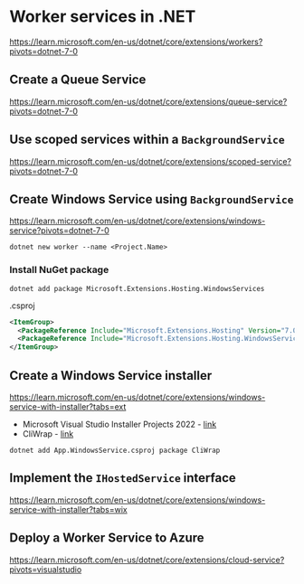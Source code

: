 # Worker services in .NET #

<https://learn.microsoft.com/en-us/dotnet/core/extensions/workers?pivots=dotnet-7-0>



## Create a Queue Service ##

<https://learn.microsoft.com/en-us/dotnet/core/extensions/queue-service?pivots=dotnet-7-0>

## Use scoped services within a `BackgroundService` ##

<https://learn.microsoft.com/en-us/dotnet/core/extensions/scoped-service?pivots=dotnet-7-0>

## Create Windows Service using `BackgroundService` ##

<https://learn.microsoft.com/en-us/dotnet/core/extensions/windows-service?pivots=dotnet-7-0>

``` shell
dotnet new worker --name <Project.Name>
```

### Install NuGet package ###

``` shell
dotnet add package Microsoft.Extensions.Hosting.WindowsServices
```

.csproj

``` xml
<ItemGroup>
  <PackageReference Include="Microsoft.Extensions.Hosting" Version="7.0.1" />
  <PackageReference Include="Microsoft.Extensions.Hosting.WindowsServices" Version="7.0.1" />
</ItemGroup>
```


## Create a Windows Service installer ##

https://learn.microsoft.com/en-us/dotnet/core/extensions/windows-service-with-installer?tabs=ext

- Microsoft Visual Studio Installer Projects 2022 - [link](https://marketplace.visualstudio.com/items?itemName=VisualStudioClient.MicrosoftVisualStudio2022InstallerProjects)
- CliWrap - [link](https://www.nuget.org/packages/CliWrap)

``` shell
dotnet add App.WindowsService.csproj package CliWrap
```


## Implement the `IHostedService` interface ##

<https://learn.microsoft.com/en-us/dotnet/core/extensions/windows-service-with-installer?tabs=wix>

## Deploy a Worker Service to Azure ##

<https://learn.microsoft.com/en-us/dotnet/core/extensions/cloud-service?pivots=visualstudio>



